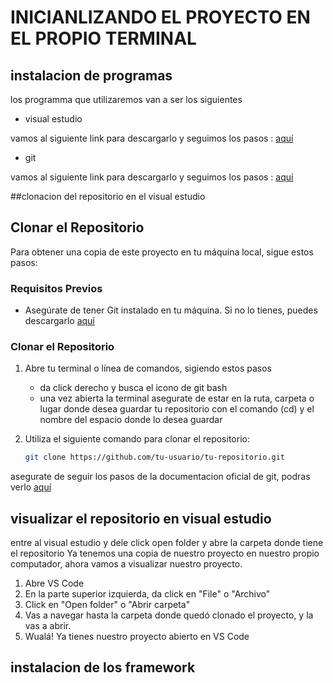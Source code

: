﻿# INICIANLIZANDO EL PROYECTO EN EL PROPIO TERMINAL 





## instalacion de programas

 
los programma que utilizaremos van a ser los siguientes 


*  visual estudio 

vamos al siguiente link para descargarlo y seguimos los pasos : [aquí](https://code.visualstudio.com/download) 
          
*  git 

vamos al siguiente link para descargarlo y seguimos los pasos : [aquí](https://git-scm.com/downloads)


##clonacion del repositorio en el visual estudio



## Clonar el Repositorio

Para obtener una copia de este proyecto en tu máquina local, sigue estos pasos:

### Requisitos Previos

- Asegúrate de tener Git instalado en tu máquina. Si no lo tienes, puedes descargarlo [aquí](https://git-scm.com/downloads)

### Clonar el Repositorio

1. Abre tu terminal o línea de comandos, sigiendo estos pasos

   * da click derecho y busca el icono de git bash
   * una vez abierta la terminal asegurate de estar en la ruta, carpeta o lugar donde desea guardar tu repositorio con el comando (cd) y el nombre del espacio donde lo desea guardar 

3. Utiliza el siguiente comando para clonar el repositorio:

   ```bash
   git clone https://github.com/tu-usuario/tu-repositorio.git

asegurate de seguir los pasos de la documentacion oficial de git, podras verlo [aquí](https://docs.github.com/es/repositories/creating-and-managing-repositories/cloning-a-repository) 

## visualizar el repositorio en visual estudio 

entre al visual estudio y dele click open folder y abre la carpeta donde tiene el repositorio 
Ya tenemos una copia de nuestro proyecto en nuestro propio computador, ahora vamos a visualizar nuestro proyecto.

1. Abre VS Code
2. En la parte superior izquierda, da  click en "File" o "Archivo"
3. Click en "Open folder" o "Abrir carpeta"
4. Vas a navegar hasta la carpeta donde quedó clonado el proyecto, y la vas a abrir.
5. Wualá! Ya tienes nuestro proyecto abierto en VS Code

## instalacion de los framework






